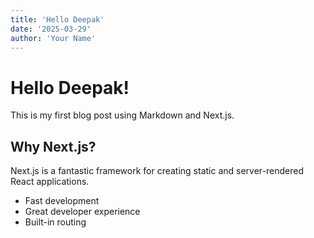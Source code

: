 ```yaml
---
title: 'Hello Deepak'
date: '2025-03-29'
author: 'Your Name'
---
```


# Hello Deepak!

This is my first blog post using Markdown and Next.js.

## Why Next.js?

Next.js is a fantastic framework for creating static and server-rendered React applications.

- Fast development
- Great developer experience
- Built-in routing
